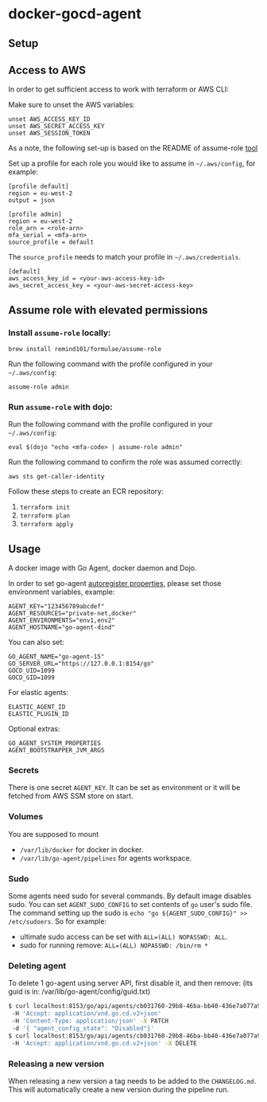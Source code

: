 # docker-gocd-agent

## Setup

## Access to AWS

In order to get sufficient access to work with terraform or AWS CLI:

Make sure to unset the AWS variables:
```
unset AWS_ACCESS_KEY_ID
unset AWS_SECRET_ACCESS_KEY
unset AWS_SESSION_TOKEN
```

As a note, the following set-up is based on the README of assume-role [tool](https://github.com/remind101/assume-role)

Set up a profile for each role you would like to assume in `~/.aws/config`, for example:

```
[profile default]
region = eu-west-2
output = json

[profile admin]
region = eu-west-2
role_arn = <role-arn>
mfa_serial = <mfa-arn>
source_profile = default
```

The `source_profile` needs to match your profile in `~/.aws/credentials`.
```
[default]
aws_access_key_id = <your-aws-access-key-id>
aws_secret_access_key = <your-aws-secret-access-key>
```

## Assume role with elevated permissions 

### Install `assume-role` locally:
`brew install remind101/formulae/assume-role`

Run the following command with the profile configured in your `~/.aws/config`:

`assume-role admin`

### Run `assume-role` with dojo:
Run the following command with the profile configured in your `~/.aws/config`:

`eval $(dojo "echo <mfa-code> | assume-role admin"`

Run the following command to confirm the role was assumed correctly:

`aws sts get-caller-identity`


Follow these steps to create an ECR repository:
1. `terraform init`
2. `terraform plan`
3. `terraform apply`

## Usage

A docker image with Go Agent, docker daemon and Dojo.

In order to set go-agent [autoregister properties](https://docs.go.cd/current/advanced_usage/agent_auto_register.html),
 please set those environment variables, example:
```
AGENT_KEY="123456789abcdef"
AGENT_RESOURCES="private-net,docker"
AGENT_ENVIRONMENTS="env1,env2"
AGENT_HOSTNAME="go-agent-dind"
```
You can also set:
```
GO_AGENT_NAME="go-agent-15"
GO_SERVER_URL="https://127.0.0.1:8154/go"
GOCD_UID=1099
GOCD_GID=1099
```

For elastic agents:
```
ELASTIC_AGENT_ID
ELASTIC_PLUGIN_ID
```

Optional extras:
```
GO_AGENT_SYSTEM_PROPERTIES
AGENT_BOOTSTRAPPER_JVM_ARGS
```

### Secrets

There is one secret `AGENT_KEY`. It can be set as environment or it will be fetched from AWS SSM store on start.

### Volumes

You are supposed to mount
 * `/var/lib/docker` for docker in docker.
 * `/var/lib/go-agent/pipelines` for agents workspace.

### Sudo

Some agents need sudo for several commands. By default image disables sudo.
You can set `AGENT_SUDO_CONFIG` to set contents of `go` user's sudo file.
The command setting up the sudo is `echo "go ${AGENT_SUDO_CONFIG}" >> /etc/sudoers`.
So for example:
 - ultimate sudo access can be set with `ALL=(ALL) NOPASSWD: ALL`.
 - sudo for running remove: `ALL=(ALL) NOPASSWD: /bin/rm *`

### Deleting agent

To delete 1 go-agent using server API, first disable it, and then remove:
 (its guid is in: /var/lib/go-agent/config/guid.txt)
```bash
$ curl localhost:8153/go/api/agents/cb031760-29b8-46ba-bb40-436e7a077a90
 -H 'Accept: application/vnd.go.cd.v2+json'
 -H 'Content-Type: application/json' -X PATCH
 -d '{ "agent_config_state": "Disabled"}'
$ curl localhost:8153/go/api/agents/cb031760-29b8-46ba-bb40-436e7a077a90
 -H 'Accept: application/vnd.go.cd.v2+json' -X DELETE
```

### Releasing a new version 

When releasing a new version a tag needs to be added to the `CHANGELOG.md`. 
This will automatically create a new version during the pipeline run.